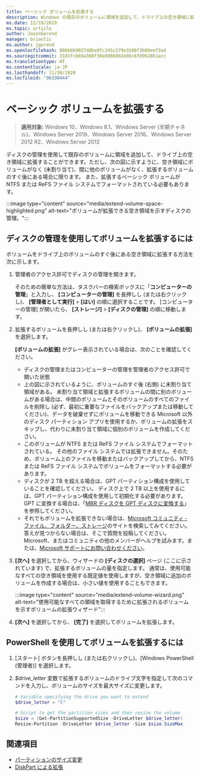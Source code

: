 ```yaml
---
title: ベーシック ボリュームを拡張する
description: Windows の既存のボリュームに領域を追加して、ドライブ上の空き領域に拡張することができます。ただし、空き領域にボリュームがなく (未割り当て)、間に他のボリュームがなく、拡張するボリュームのすぐ後にある場合に限ります。 この記事では、その方法について説明します。
ms.date: 12/19/2019
ms.topic: article
author: JasonGerend
manager: brianlic
ms.author: jgerend
ms.openlocfilehash: 806bbb9027ddbe0fc245c279e3106f3b60eef3a4
ms.sourcegitcommit: 3181fcb69a368f38e0d66002e8bc6fd9628b1acc
ms.translationtype: HT
ms.contentlocale: ja-JP
ms.lasthandoff: 11/30/2020
ms.locfileid: "96330444"
---
```

# <a name="extend-a-basic-volume"></a>ベーシック ボリュームを拡張する

> **適用対象:** Windows 10、Windows 8.1、Windows Server (半期チャネル)、Windows Server 2019、Windows Server 2016、Windows Server 2012 R2、Windows Server 2012

ディスクの管理を使用して既存のボリュームに領域を追加して、ドライブ上の空き領域に拡張することができます。ただし、次の図に示すように、空き領域にボリュームがなく (未割り当て)、間に他のボリュームがなく、拡張するボリュームのすぐ後にある場合に限ります。 また、拡張するベーシック ボリュームが NTFS または ReFS ファイル システムでフォーマットされている必要もあります。

:::image type="content" source="media/extend-volume-space-highlighted.png" alt-text="ボリュームが拡張できる空き領域を示すディスクの管理。":::

## <a name="to-extend-a-volume-by-using-disk-management"></a>ディスクの管理を使用してボリュームを拡張するには

ボリュームをドライブ上のボリュームのすぐ後にある空き領域に拡張する方法を次に示します。

1. 管理者のアクセス許可でディスクの管理を開きます。

   そのための簡単な方法は、タスクバーの検索ボックスに「**コンピューターの管理**」と入力し、 **[コンピューターの管理]** を長押しし (または右クリックし)、 **[管理者として実行]**  >  **[はい]** の順に選択することです。 [コンピューターの管理] が開いたら、 **[ストレージ]**  >  **[ディスクの管理]** の順に移動します。
2. 拡張するボリュームを長押しし (または右クリックし)、 **[ボリュームの拡張]** を選択します。

   **[ボリュームの拡張]** がグレー表示されている場合は、次のことを確認してください。
    - ディスクの管理またはコンピューターの管理を管理者のアクセス許可で開いた状態
    - 上の図に示されているように、ボリュームのすぐ後 (右側) に未割り当て領域がある。 未割り当て領域と拡張するボリュームの間に別のボリュームがある場合は、中間のボリュームとそのボリュームのすべてのファイルを削除し (必ず、最初に重要なファイルをバックアップまたは移動してください)、データを破棄せずにボリュームを移動できる Microsoft 以外のディスク パーティション アプリを使用するか、ボリュームの拡張をスキップし、代わりに未割り当て領域に個別のボリュームを作成してください。
    - このボリュームが NTFS または ReFS ファイル システムでフォーマットされている。 その他のファイル システムでは拡張できません。そのため、ボリューム上のファイルを移動またはバックアップしてから、NTFS または ReFS ファイル システムでボリュームをフォーマットする必要があります。
    - ディスクが 2 TB を超える場合は、GPT パーティション構成を使用していることを確認してください。 ディスク上で 2 TB 以上を使用するには、GPT パーティション構成を使用して初期化する必要があります。 GPT に変換する場合は、「[MBR ディスクを GPT ディスクに変換する](change-an-mbr-disk-into-a-gpt-disk.md)」を参照してください。
    - それでもボリュームを拡張できない場合は、[Microsoft コミュニティ - ファイル、フォルダー、ストレージ](https://answers.microsoft.com/en-us/windows/forum/windows_10-files?sort=lastreplydate&dir=desc&tab=All&status=all&mod=&modAge=&advFil=&postedAfter=&postedBefore=&threadType=all&isFilterExpanded=true&tm=1514405359639)のサイトを検索してみてください。答えが見つからない場合は、そこで質問を投稿してください。Microsoft、またはコミュニティの他のメンバーがヘルプを試みます。または、[Microsoft サポートにお問い合わせください](https://support.microsoft.com/contactus/)。

3. **[次へ]** を選択してから、ウィザードの **[ディスクの選択]** ページ (ここに示されています) で、拡張するボリュームの量を指定します。 通常は、使用可能なすべての空き領域を使用する既定値を使用しますが、空き領域に追加のボリュームを作成する場合は、小さい値を使用することもできます。

   :::image type="content" source="media/extend-volume-wizard.png" alt-text="使用可能なすべての領域を取得するために拡張されるボリュームを示すボリュームの拡張ウィザード":::

4. **[次へ]** を選択してから、 **[完了]** を選択してボリュームを拡張します。

## <a name="to-extend-a-volume-by-using-powershell"></a>PowerShell を使用してボリュームを拡張するには

1. [スタート] ボタンを長押しし (または右クリックし)、[Windows PowerShell (管理者)] を選択します。
2. *$drive_letter* 変数で拡張するボリュームのドライブ文字を指定して次のコマンドを入力し、ボリュームのサイズを最大サイズに変更します。

   ```PowerShell
   # Variable specifying the drive you want to extend
   $drive_letter = "C"

   # Script to get the partition sizes and then resize the volume
   $size = (Get-PartitionSupportedSize -DriveLetter $drive_letter)
   Resize-Partition -DriveLetter $drive_letter -Size $size.SizeMax
   ```

## <a name="see-also"></a>関連項目

- [パーティションのサイズ変更](/powershell/module/storage/resize-partition)
- [DiskPart による拡張](../../administration/windows-commands/extend.md)

